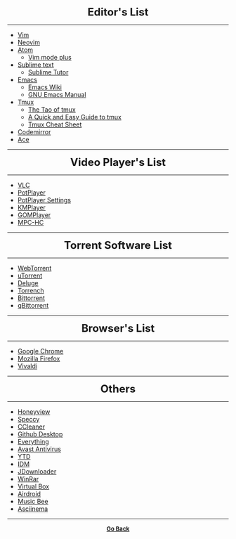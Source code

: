 <p align="center">
  <b>
  <font size="+2">Editor's List</font>
  </b>
</p>

---

  - [Vim](https://www.vim.org/)
  - [Neovim](https://neovim.io/)  
  - [Atom](https://atom.io/)
    - [Vim mode plus](https://plus.google.com/+JosephOrbegosoPea/posts/LdbfwTs1EVo)
  - [Sublime text](https://www.sublimetext.com/)
    - [Sublime Tutor](https://sublimetutor.com/)
  - [Emacs](https://www.gnu.org/software/emacs/)
    - [Emacs Wiki](https://www.emacswiki.org/emacs/SiteMap)
    - [GNU Emacs Manual](http://www.gnu.org/software/emacs/manual/emacs.html)
  - [Tmux](https://github.com/tmux/tmux/wiki)
    - [The Tao of tmux](https://leanpub.com/the-tao-of-tmux/read)
    - [A Quick and Easy Guide to tmux](https://www.hamvocke.com/blog/a-quick-and-easy-guide-to-tmux/)
    - [Tmux Cheat Sheet](https://tmuxcheatsheet.com/)
  - [Codemirror](https://codemirror.net/index.html)
  - [Ace](https://ace.c9.io/)

---

<p align="center">
  <b>
  <font size="+2">Video Player's List</font>
  </b>
</p>

---

  - [VLC](https://www.videolan.org/)
  - [PotPlayer](https://potplayer.daum.net/)
  - [PotPlayer Settings](https://wiki.mikejung.biz/PotPlayer)
  - [KMPlayer](http://www.kmplayer.com/)
  - [GOMPlayer](http://www.gomlab.com/)
  - [MPC-HC](https://mpc-hc.org/)

---

<p align="center">
  <b>
  <font size="+2">Torrent Software List</font>
  </b>
</p>

---

  - [WebTorrent](https://webtorrent.io/)
  - [uTorrent](https://www.utorrent.com/utweb-index)
  - [Deluge](https://deluge-torrent.org/)
  - [Torrench](https://github.com/kryptxy/torrench)
  - [Bittorrent](http://www.bittorrent.com/)
  - [qBittorrent](https://www.qbittorrent.org/)

---

<p align="center">
  <b>
  <font size="+2">Browser's List</font>
  </b>
</p>

---

  - [Google Chrome](https://www.google.com/chrome/)
  - [Mozilla Firefox](https://www.mozilla.org/en-US/firefox/new/)
  - [Vivaldi](https://vivaldi.com/?lang=en)

---

<p align="center">
  <b>
  <font size="+2">Others</font>
  </b>
</p>

---

  - [Honeyview](https://www.bandisoft.com/honeyview/)
  - [Speccy](https://www.ccleaner.com/speccy)
  - [CCleaner](https://www.ccleaner.com/)
  - [Github Desktop](https://desktop.github.com/)
  - [Everything](https://www.voidtools.com/)
  - [Avast Antivirus](https://www.avast.com/en-in/index#pc)
  - [YTD](https://www.ytddownloader.com/)
  - [IDM](https://www.internetdownloadmanager.com/)
  - [JDownloader](http://jdownloader.org/)
  - [WinRar](https://www.win-rar.com/start.html?&L=0)
  - [Virtual Box](https://www.virtualbox.org/)
  - [Airdroid](https://web.airdroid.com/)
  - [Music Bee](https://getmusicbee.com/)
  - [Asciinema](https://asciinema.org/)

---

<p align="center">
  <b>
  <a href="https://gs1293.github.io/resource/resource.html"> <font size="-1">Go Back</font></a>
  </b>
</p>
